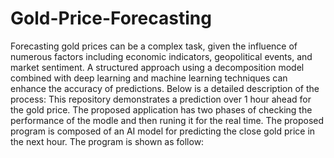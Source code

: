 # Gold-Price-Forecasting
Forecasting gold prices can be a complex task, given the influence of numerous factors including economic indicators, geopolitical events, and market sentiment. A structured approach using a decomposition model combined with deep learning and machine learning techniques can enhance the accuracy of predictions. Below is a detailed description of the process:
This repository demonstrates a prediction over 1 hour ahead for the gold price. The proposed application has two phases of checking the performance of the modle and then runing it for the real time. The proposed program is composed of an AI model for predicting the close gold price in the next hour. The program is shown as follow: 

